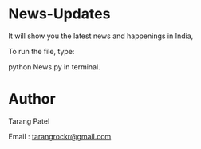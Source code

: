 News-Updates
============

It will show you the latest news and happenings in India,

To run the file, type:

python News.py in terminal.

Author
=====
Tarang Patel

Email : tarangrockr@gmail.com
